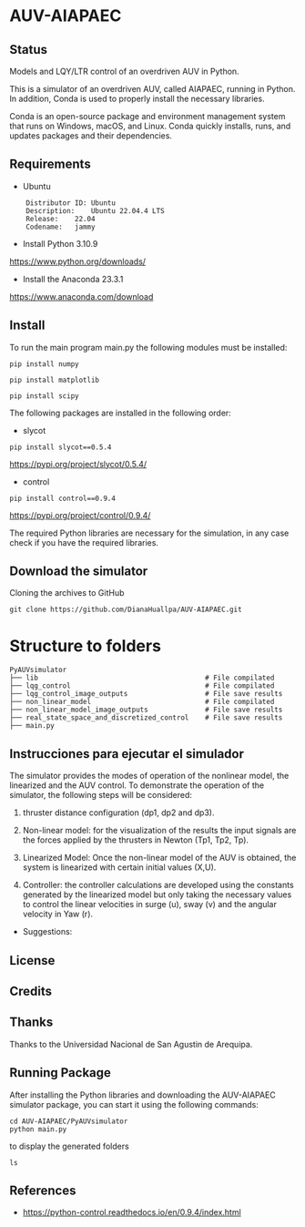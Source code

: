 # AUV-AIAPAEC
## Status
Models and LQY/LTR control of an overdriven AUV in Python.

This is a simulator of an overdriven AUV, called AIAPAEC, running in Python. In addition, Conda is used to properly install the necessary libraries.

Conda is an open-source package and environment management system that runs on Windows, macOS, and Linux. Conda quickly installs, runs, and updates packages and their dependencies. 

## Requirements
- Ubuntu
```
    Distributor ID:	Ubuntu
    Description:	Ubuntu 22.04.4 LTS
    Release:	22.04
    Codename:	jammy
```
- Install Python 3.10.9

https://www.python.org/downloads/

- Install the Anaconda 23.3.1

https://www.anaconda.com/download

## Install
To run the main program main.py the following modules must be installed:
```
pip install numpy
```
```
pip install matplotlib
```
```
pip install scipy 
```

The following packages are installed in the following order:

- slycot
```
pip install slycot==0.5.4
```
https://pypi.org/project/slycot/0.5.4/


- control
```
pip install control==0.9.4
```
https://pypi.org/project/control/0.9.4/


The required Python libraries are necessary for the simulation, in any case check if you have the required libraries.

## Download the simulator
Cloning the archives to GitHub
```
git clone https://github.com/DianaHuallpa/AUV-AIAPAEC.git
```

# Structure to folders

    PyAUVsimulator
    ├── lib                                         # File compilated
    ├── lqg_control                                 # File compilated
    ├── lqg_control_image_outputs                   # File save results
    ├── non_linear_model                            # File compilated
    ├── non_linear_model_image_outputs              # File save results
    ├── real_state_space_and_discretized_control    # File save results
    ├── main.py  

## Instrucciones para ejecutar el simulador
The simulator provides the modes of operation of the nonlinear model, the linearized and the AUV control. To demonstrate the operation of the simulator, the following steps will be considered:

1. thruster distance configuration (dp1, dp2 and dp3).

2. Non-linear model: for the visualization of the results the input signals are the forces applied by the thrusters in Newton (Tp1, Tp2, Tp).

3. Linearized Model: Once the non-linear model of the AUV is obtained, the system is linearized with certain initial values (X,U).

4. Controller: the controller calculations are developed using the constants generated by the linearized model but only taking the necessary values to control the linear velocities in surge (u), sway (v) and the angular velocity in Yaw (r).

* Suggestions: 


## License


## Credits


## Thanks

Thanks to the Universidad Nacional de San Agustin de Arequipa.

## Running Package

After installing the Python libraries and downloading the AUV-AIAPAEC simulator package, you can start it using the following commands:
```
cd AUV-AIAPAEC/PyAUVsimulator
python main.py
```
to display the generated folders 

```
ls
```

## References
* https://python-control.readthedocs.io/en/0.9.4/index.html

